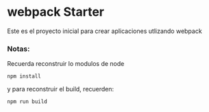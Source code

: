# webpack Starter
Este es el proyecto inicial para crear aplicaciones utlizando webpack

### Notas:
Recuerda reconstruir lo modulos de node
```
npm install
```
y para reconstruir el build, recuerden:
```
npm run build
```
